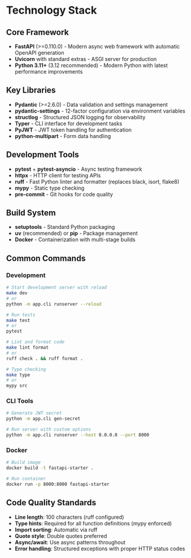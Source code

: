 # Technology Stack

## Core Framework
- **FastAPI** (>=0.110.0) - Modern async web framework with automatic OpenAPI generation
- **Uvicorn** with standard extras - ASGI server for production
- **Python 3.11+** (3.12 recommended) - Modern Python with latest performance improvements

## Key Libraries
- **Pydantic** (>=2.6.0) - Data validation and settings management
- **pydantic-settings** - 12-factor configuration via environment variables
- **structlog** - Structured JSON logging for observability
- **Typer** - CLI interface for development tasks
- **PyJWT** - JWT token handling for authentication
- **python-multipart** - Form data handling

## Development Tools
- **pytest** + **pytest-asyncio** - Async testing framework
- **httpx** - HTTP client for testing APIs
- **ruff** - Fast Python linter and formatter (replaces black, isort, flake8)
- **mypy** - Static type checking
- **pre-commit** - Git hooks for code quality

## Build System
- **setuptools** - Standard Python packaging
- **uv** (recommended) or **pip** - Package management
- **Docker** - Containerization with multi-stage builds

## Common Commands

### Development
```bash
# Start development server with reload
make dev
# or
python -m app.cli runserver --reload

# Run tests
make test
# or
pytest

# Lint and format code
make lint format
# or
ruff check . && ruff format .

# Type checking
make type
# or
mypy src
```

### CLI Tools
```bash
# Generate JWT secret
python -m app.cli gen-secret

# Run server with custom options
python -m app.cli runserver --host 0.0.0.0 --port 8000
```

### Docker
```bash
# Build image
docker build -t fastapi-starter .

# Run container
docker run -p 8000:8000 fastapi-starter
```

## Code Quality Standards
- **Line length**: 100 characters (ruff configured)
- **Type hints**: Required for all function definitions (mypy enforced)
- **Import sorting**: Automatic via ruff
- **Quote style**: Double quotes preferred
- **Async/await**: Use async patterns throughout
- **Error handling**: Structured exceptions with proper HTTP status codes